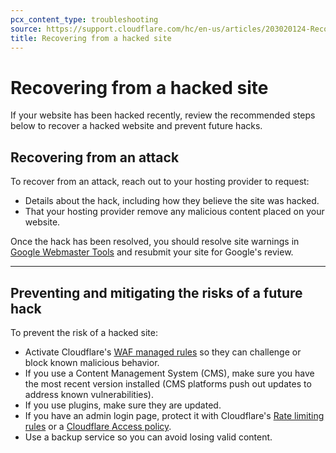 ```yaml
---
pcx_content_type: troubleshooting
source: https://support.cloudflare.com/hc/en-us/articles/203020124-Recovering-from-a-hacked-site
title: Recovering from a hacked site
---
```


# Recovering from a hacked site

If your website has been hacked recently, review the recommended steps below to recover a hacked website and prevent future hacks.

## Recovering from an attack

To recover from an attack, reach out to your hosting provider to request:

- Details about the hack, including how they believe the site was hacked.
- That your hosting provider remove any malicious content placed on your website.

Once the hack has been resolved, you should resolve site warnings in [Google Webmaster Tools](https://www.google.com/webmasters/tools) and resubmit your site for Google's review.

---

## Preventing and mitigating the risks of a future hack

To prevent the risk of a hacked site:

- Activate Cloudflare's [WAF managed rules](/waf/managed-rules/) so they can challenge or block known malicious behavior.
- If you use a Content Management System (CMS), make sure you have the most recent version installed (CMS platforms push out updates to address known vulnerabilities).
- If you use plugins, make sure they are updated.
- If you have an admin login page, protect it with Cloudflare's [Rate limiting rules](/waf/rate-limiting-rules/) or a [Cloudflare Access policy](/cloudflare-one/policies/access/).
- Use a backup service so you can avoid losing valid content. 
